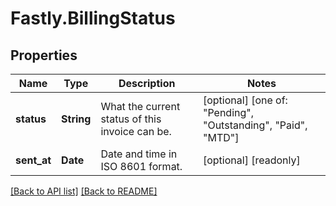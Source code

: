 # Fastly.BillingStatus

## Properties

Name | Type | Description | Notes
------------ | ------------- | ------------- | -------------
**status** | **String** | What the current status of this invoice can be. | [optional]  [one of: "Pending", "Outstanding", "Paid", "MTD"]
**sent_at** | **Date** | Date and time in ISO 8601 format. | [optional] [readonly] 


[[Back to API list]](../../README.md#endpoints) [[Back to README]](../../README.md)
